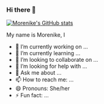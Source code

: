 ### Hi there 👋

[![Morenike's GitHub stats](https://github-readme-stats.vercel.app/api?username=mo-renike)](https://github.com/mo-renike/github-readme-stats)

My name is Morenike, I
- 🔭 I’m currently working on ...
- 🌱 I’m currently learning ...
- 👯 I’m looking to collaborate on ...
- 🤔 I’m looking for help with ...
- 💬 Ask me about ...
- 📫 How to reach me: ...
- 😄 Pronouns: She/her
- ⚡ Fun fact: ...


